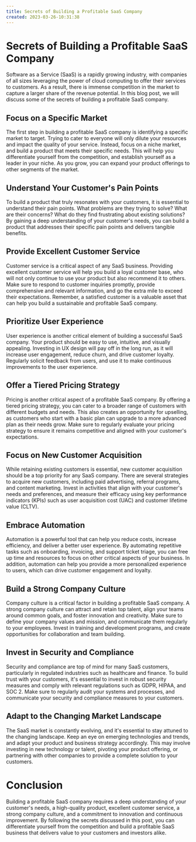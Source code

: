 ```yaml
---
title: Secrets of Building a Profitable SaaS Company
created: 2023-03-26-10:31:38
---
```


# Secrets of Building a Profitable SaaS Company

Software as a Service (SaaS) is a rapidly growing industry, with companies of all sizes leveraging the power of cloud computing to offer their services to customers. As a result, there is immense competition in the market to capture a larger share of the revenue potential. In this blog post, we will discuss some of the secrets of building a profitable SaaS company. 

## Focus on a Specific Market

The first step in building a profitable SaaS company is identifying a specific market to target. Trying to cater to everyone will only dilute your resources and impact the quality of your service. Instead, focus on a niche market, and build a product that meets their specific needs. This will help you differentiate yourself from the competition, and establish yourself as a leader in your niche. As you grow, you can expand your product offerings to other segments of the market.

## Understand Your Customer's Pain Points

To build a product that truly resonates with your customers, it is essential to understand their pain points. What problems are they trying to solve? What are their concerns? What do they find frustrating about existing solutions? By gaining a deep understanding of your customer's needs, you can build a product that addresses their specific pain points and delivers tangible benefits.

## Provide Excellent Customer Service

Customer service is a critical aspect of any SaaS business. Providing excellent customer service will help you build a loyal customer base, who will not only continue to use your product but also recommend it to others. Make sure to respond to customer inquiries promptly, provide comprehensive and relevant information, and go the extra mile to exceed their expectations. Remember, a satisfied customer is a valuable asset that can help you build a sustainable and profitable SaaS company.

## Prioritize User Experience

User experience is another critical element of building a successful SaaS company. Your product should be easy to use, intuitive, and visually appealing. Investing in UX design will pay off in the long run, as it will increase user engagement, reduce churn, and drive customer loyalty. Regularly solicit feedback from users, and use it to make continuous improvements to the user experience.

## Offer a Tiered Pricing Strategy

Pricing is another critical aspect of a profitable SaaS company. By offering a tiered pricing strategy, you can cater to a broader range of customers with different budgets and needs. This also creates an opportunity for upselling, as customers who start with a basic plan can upgrade to a more advanced plan as their needs grow. Make sure to regularly evaluate your pricing strategy to ensure it remains competitive and aligned with your customer's expectations.

## Focus on New Customer Acquisition

While retaining existing customers is essential, new customer acquisition should be a top priority for any SaaS company. There are several strategies to acquire new customers, including paid advertising, referral programs, and content marketing. Invest in activities that align with your customer's needs and preferences, and measure their efficacy using key performance indicators (KPIs) such as user acquisition cost (UAC) and customer lifetime value (CLTV).

## Embrace Automation

Automation is a powerful tool that can help you reduce costs, increase efficiency, and deliver a better user experience. By automating repetitive tasks such as onboarding, invoicing, and support ticket triage, you can free up time and resources to focus on other critical aspects of your business. In addition, automation can help you provide a more personalized experience to users, which can drive customer engagement and loyalty.

## Build a Strong Company Culture

Company culture is a critical factor in building a profitable SaaS company. A strong company culture can attract and retain top talent, align your teams around common goals, and foster innovation and creativity. Make sure to define your company values and mission, and communicate them regularly to your employees. Invest in training and development programs, and create opportunities for collaboration and team building.

## Invest in Security and Compliance

Security and compliance are top of mind for many SaaS customers, particularly in regulated industries such as healthcare and finance. To build trust with your customers, it's essential to invest in robust security measures and comply with relevant regulations such as GDPR, HIPAA, and SOC 2. Make sure to regularly audit your systems and processes, and communicate your security and compliance measures to your customers.

## Adapt to the Changing Market Landscape

The SaaS market is constantly evolving, and it's essential to stay attuned to the changing landscape. Keep an eye on emerging technologies and trends, and adapt your product and business strategy accordingly. This may involve investing in new technology or talent, pivoting your product offering, or partnering with other companies to provide a complete solution to your customers.

# Conclusion

Building a profitable SaaS company requires a deep understanding of your customer's needs, a high-quality product, excellent customer service, a strong company culture, and a commitment to innovation and continuous improvement. By following the secrets discussed in this post, you can differentiate yourself from the competition and build a profitable SaaS business that delivers value to your customers and investors alike.
